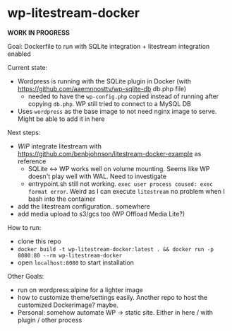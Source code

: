 # wp-litestream-docker
**WORK IN PROGRESS**

Goal: Dockerfile to run with SQLite integration + litestream integration enabled

Current state:
- Wordpress is running with the SQLite plugin in Docker (with https://github.com/aaemnnosttv/wp-sqlite-db db.php file)
  - needed to have the `wp-config.php` copied instead of running after copying `db.php`. WP still tried to connect to a MySQL DB
- Uses `wordpress` as the base image to not need nginx image to serve. Might be able to add it in here

Next steps:
- *WIP* integrate litestream with https://github.com/benbjohnson/litestream-docker-example as reference
  - SQLite <-> WP works well on volume mounting. Seems like WP doesn't play well with WAL. Need to investigate
  - entrypoint.sh still not working. `exec user process coused: exec format error`. Weird as I can execute `litestream` no problem when I bash into the container
- add the litestream configuration.. somewhere
- add media upload to s3/gcs too (WP Offload Media Lite?)

How to run:
- clone this repo
- `docker build -t wp-litestream-docker:latest . && docker run -p 8080:80 --rm wp-litestream-docker`
- open `localhost:8080` to start installation

Other Goals:
- run on wordpress:alpine for a lighter image
- how to customize theme/settings easily. Another repo to host the customized Dockerimage? maybe.
- Personal: somehow automate WP -> static site. Either in here / with plugin / other process
